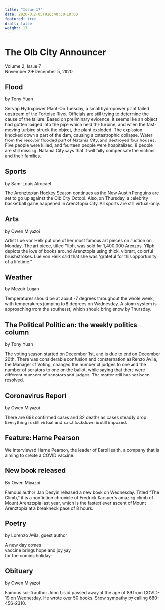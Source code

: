 ```yaml
---
title: "Issue 17"
date: 2020-012-05T010:40:30+10:00
featured: true
draft: false
weight: 17
---
```



# The Olb City Announcer
Volume 2, Issue 7     
November 29-December 5, 2020

## Flood
by Tony Yuan

Servap Hydropower Plant-On Tuesday, a small hydropower plant failed upstream of the Tortoise River. Officials are still trying to determine the cause of the failure. Based on preliminary evidence, it seems like an object had gotten lodged into the pipe which held the turbine, and when the fast-moving turbine struck the object, the plant exploded. The explosion knocked down a part of the dam, causing a catastrophic collapse. Water from the resovoir flooded part of Natania City, and destroyed four houses. Five people were killed, and fourteen people were hospitalized. 8 people are still missing. Natania City says that it will fully compensate the victims and their families. 

## Sports
by Sam-Louis Alrocaet

The Arenztopian Hockey Season continues as the New Austin Penguins are set to go up against the Olb City Octopi. Also, on Thursday, a celebrity basketball game happened in Arenztopia City. All sports are still virtual-only.

## Arts
by Owen Miyazoi

Artist Lue von Helk put one of her most famous art pieces on auction on Monday. The art piece, titled Yllph, was sold for 1,400,000 Arenzos. Yllph depicts the love of books around Arenztopia using thick, vibrant, colorful brushstrokes. Lue von Helk said that she was "grateful for this opportunity of a lifetime."

## Weather
by Mezoir Logan

Temperatures should be at about -7 degrees throughout the whole week, with temperatures jumping to 8 degrees on Wednesday. A storm system is approaching from the southeast, which should bring snow by Thursday. 

## The Political Politician: the weekly politics column
by Tony Yuan

The voting season started on December 1st, and is due to end on December 20th. There was considerable confusion and consternation as Renzo Avila, the Manager of Voting, changed the number of judges to one and the number of senators to one on the ballot, while saying that there were different numbers of senators and judges. The matter still has not been resolved.

## Coronavirus Report
by Owen Miyazoi

There are 698 confirmed cases and 32 deaths as cases steadily drop. Everything is still virtual and strict lockdown is still imposed.

## Feature: Harne Pearson

We interviewed Harne Pearson, the leader of DaroHealth, a company that is aiming to create a COVID vaccine.

## New book released
By Owen Miyazoi

Famous author Jan Desyin released a new book on Wednesday. Titled "The Climb," it is a nonfiction chronicle of Fredrick Karsper's amazing climb of Mount Arenztopia last year, which is the fastest ever ascent of Mount Arenztopia at a breakneck pace of 8 hours.

## Poetry
by Lorenzo Avila, guest author

A new day comes    
vaccine brings hope and joy yay    
for the coming holiday-    

## Obituary
by Owen Miyazoi

Famous sci-fi author John Listid passed away at the age of 89 from COVID-19 on Wednesday. He wrote over 50 books. Show sympathy by calling 680-456-2310.
